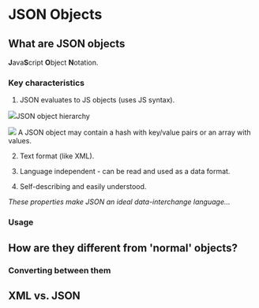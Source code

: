 # JSON Objects

## What are JSON objects

**J**ava**S**cript **O**bject **N**otation.

### Key characteristics

1) JSON evaluates to JS objects (uses JS syntax).

<img src="http://www.javacreed.com/wp-content/uploads/2012/12/Json-Object-Hierarchy.png"/>JSON object hierarchy

<img src="http://twiki.org/p/pub/Blog/BlogEntry201503x1/json-objects.png"/> A JSON object may contain a hash with key/value pairs or an array with values.

2) Text format (like XML).

3) Language independent - can be read and used as a data format.

4) Self-describing and easily understood.

*These properties make JSON an ideal data-interchange language...*

### Usage

## How are they different from 'normal' objects?

### Converting between them

## XML vs. JSON
